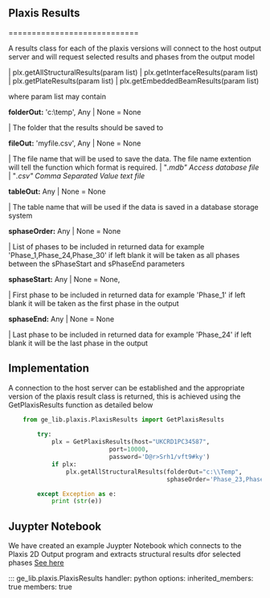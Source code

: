 ## Plaxis Results
============================

A results class for each of the plaxis versions will connect to the host output server and will request selected results and phases from the output model

| plx.getAllStructuralResults(param list)
| plx.getInterfaceResults(param list)
| plx.getPlateResults(param list)
| plx.getEmbeddedBeamResults(param list)

where param list may contain

**folderOut:** 'c:\\temp', Any | None = None

| The folder that the results should be saved to

**fileOut:** 'myfile.csv', Any | None = None

| The file name that will be used to save the data. The file name extention will tell the function which format is required.
| "*.mdb" Access database file* 
| "*.csv" Comma Separated Value text file*

**tableOut:** Any | None = None

| The table name that will be used if the data is saved in a database storage system

**sphaseOrder:** Any | None = None

| List of phases to be included in returned data for example 'Phase_1,Phase_24,Phase_30' if left blank it will be taken as all phases between the sPhaseStart and sPhaseEnd parameters

**sphaseStart:** Any | None = None,

| First phase to be included in returned data for example 'Phase_1' if left blank it will be taken as the first phase in the output

**sphaseEnd:** Any | None = None

| Last phase to be included in returned data for example 'Phase_24' if left blank it will be the last phase in the output


Implementation
--------------
A connection to the host server can be established and the appropriate version of the plaxis result class is returned, this is achieved using the GetPlaxisResults function as detailed below

```python
    from ge_lib.plaxis.PlaxisResults import GetPlaxisResults
        
        try:
            plx = GetPlaxisResults(host="UKCRD1PC34587",
                            port=10000,
                            password='D@r>Srh1/vft9#ky')
            if plx:
                plx.getAllStructuralResults(folderOut="c:\\Temp", 
                                            sphaseOrder='Phase_23,Phase_24,Phase_26')

        except Exception as e:
            print (str(e))
```

Juypter Notebook
----------------
We have created an example Juypter Notebook which connects to the Plaxis 2D Output program and extracts structural results dfor selected phases
[See here](/examples/plaxis/Plaxis2D_StructuralResults.ipynb)


::: ge_lib.plaxis.PlaxisResults
    handler: python
    options:
      inherited_members: true
      members: true